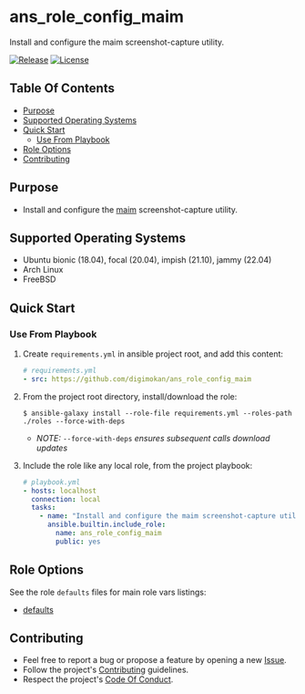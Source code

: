 # ans_role_config_maim

Install and configure the maim screenshot-capture utility.

[![Release](https://img.shields.io/github/release/digimokan/ans_role_config_maim.svg?label=release)](https://github.com/digimokan/ans_role_config_maim/releases/latest "Latest Release Notes")
[![License](https://img.shields.io/badge/license-MIT-blue.svg?label=license)](LICENSE.md "Project License")

## Table Of Contents

* [Purpose](#purpose)
* [Supported Operating Systems](#supported-operating-systems)
* [Quick Start](#quick-start)
    * [Use From Playbook](#use-from-playbook)
* [Role Options](#role-options)
* [Contributing](#contributing)

## Purpose

* Install and configure the [maim](https://github.com/naelstrof/maim)
  screenshot-capture utility.

## Supported Operating Systems

* Ubuntu bionic (18.04), focal (20.04), impish (21.10), jammy (22.04)
* Arch Linux
* FreeBSD

## Quick Start

### Use From Playbook

1. Create `requirements.yml` in ansible project root, and add this content:

   ```yaml
   # requirements.yml
   - src: https://github.com/digimokan/ans_role_config_maim
   ```

2. From the project root directory, install/download the role:

   ```shell
   $ ansible-galaxy install --role-file requirements.yml --roles-path ./roles --force-with-deps
   ```

   * _NOTE:_ `--force-with-deps` _ensures subsequent calls download updates_

3. Include the role like any local role, from the project playbook:

   ```yaml
   # playbook.yml
   - hosts: localhost
     connection: local
     tasks:
       - name: "Install and configure the maim screenshot-capture utility"
         ansible.builtin.include_role:
           name: ans_role_config_maim
           public: yes
   ```

## Role Options

See the role `defaults` files for main role vars listings:

  * [defaults](../defaults/main/)

## Contributing

* Feel free to report a bug or propose a feature by opening a new
  [Issue](https://github.com/digimokan/ans_role_config_maim/issues).
* Follow the project's [Contributing](CONTRIBUTING.md) guidelines.
* Respect the project's [Code Of Conduct](CODE_OF_CONDUCT.md).

